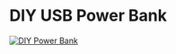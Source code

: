 # DIY USB Power Bank

[![DIY Power Bank](https://thumbs.odycdn.com/b03adc0aecea8d43834b0d319ec7c167.jpeg)](https://odysee.com/@GNN_Tech:2/diy-power-bank-part-1:7 "DIY Power Bank")
